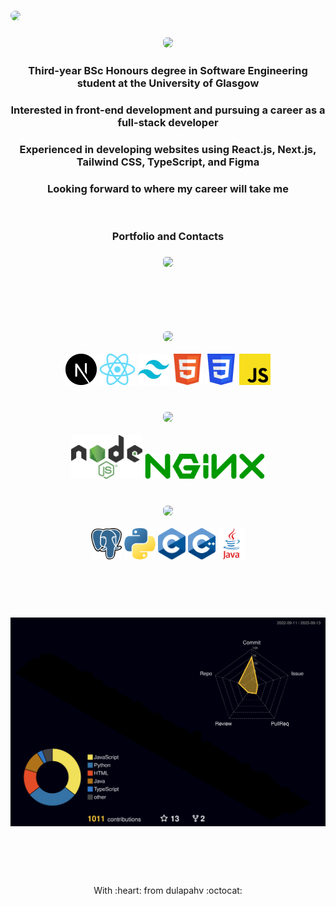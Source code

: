 ### <img src="https://github.com/dulapahv/dulapahv/assets/71577909/8ce87163-bb39-4651-823a-ae70df84eed4" style="border-radius:8px" />

### <p align="center"><img src="https://img.shields.io/badge/🔍_ABOUT_ME_🔎-995bfb" height="40em" style="border-radius:6px" /></p>

<div align="center">
 <h3>Third-year BSc Honours degree in Software Engineering student at the University of Glasgow</h3>
 <h3>Interested in front-end development and pursuing a career as a full-stack developer</h3>
 <h3>Experienced in developing websites using React.js, Next.js, Tailwind CSS, TypeScript, and Figma</h3>
 <h3>Looking forward to where my career will take me</h3>
</div>

<br>

<h3 align="center">Portfolio and Contacts<p>

### <p align="center">[<img src="https://img.shields.io/badge/✨_Portfolio-fb568a" height="35em" style="border-radius:5px" />](https://dulapahv.dev)</p>

### <p align="center"><img src="https://img.shields.io/badge/_-f7588a?style=for-the-badge" height="2em" width="50em" /><img src="https://img.shields.io/badge/_-49dbdd?style=for-the-badge" height="2em" width="50em" /><img src="https://img.shields.io/badge/_-f8ce57?style=for-the-badge" height="2em" width="50em" /><img src="https://img.shields.io/badge/_-995bfb?style=for-the-badge" height="2em" width="50em" /></p>

<br>

### <p align="center"><img src="https://img.shields.io/badge/🌸_FRONTEND_🌸-f8ce57" height="40em" style="border-radius:6px" /></p>

<div align="center">
 <img height="50em" src="./frontend/nextjs.png?raw=true" />
 <img height="50em" src="./frontend/reactjs.png?raw=true" />
 <img height="50em" src="./frontend/tailwindcss.png?raw=true" />
 <img height="50em" src="./frontend/html.png?raw=true" />
 <img height="50em" src="./frontend/css.png?raw=true" />
 <img height="50em" src="./frontend/js.png?raw=true" />
</div>

<br>

### <p align="center"><img src="https://img.shields.io/badge/🔗_API_🔗-f7588a" height="40em" style="border-radius:6px" /></p>

<div align="center">
  <img height="70em" src="./api/nodejs.png?raw=true" />
  <img height="40em" src="./api/nginx.png?raw=true" />
</div>

<br>

### <p align="center"><img src="https://img.shields.io/badge/💾_BACKEND_💾-49dbdd" height="40em" style="border-radius:6px" /></p>

<div align="center">
 <img height="50em" src="./backend/postgresql.png?raw=true" />
 <img height="50em" src="./backend/py.png?raw=true" />
 <img height="50em" src="./backend/c.png?raw=true" />
 <img height="50em" src="./backend/cpp.png?raw=true" />
 <img height="50em" src="./backend/java.png?raw=true" />
</div>

### <p align="center"><img src="https://img.shields.io/badge/_-f7588a?style=for-the-badge" height="2em" width="50em" /><img src="https://img.shields.io/badge/_-49dbdd?style=for-the-badge" height="2em" width="50em" /><img src="https://img.shields.io/badge/_-f8ce57?style=for-the-badge" height="2em" width="50em" /><img src="https://img.shields.io/badge/_-995bfb?style=for-the-badge" height="2em" width="50em" /></p>

<br>

![3d](./profile-3d-contrib/profile-night-rainbow.svg)

### <p align="center"><img src="https://img.shields.io/badge/_-f7588a?style=for-the-badge" height="2em" width="50em" /><img src="https://img.shields.io/badge/_-49dbdd?style=for-the-badge" height="2em" width="50em" /><img src="https://img.shields.io/badge/_-f8ce57?style=for-the-badge" height="2em" width="50em" /><img src="https://img.shields.io/badge/_-995bfb?style=for-the-badge" height="2em" width="50em" /></p>

<br>

<p align="center">With :heart: from dulapahv :octocat:</p>
